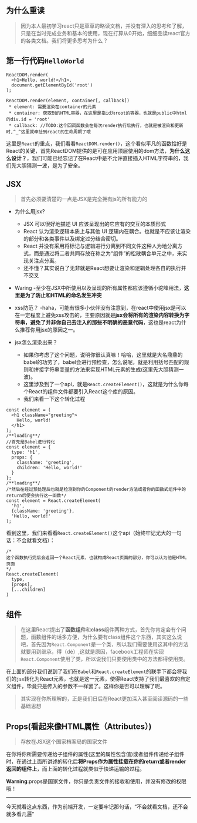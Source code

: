 ## 为什么重读
> 因为本人最初学习react只是草草的略读文档，并没有深入的思考和了解，只是在当时完成业务和基本的使用，现在打算从0开始，细细品读react官方的各类文档。我们将更多思考为什么？

## 第一行代码`HelloWorld`
```
ReactDOM.render(
  <h1>Hello, world!</h1>,
  document.getElementById('root')
);
```
```
ReactDOM.render(element, container[, callback])
 * element: 需要渲染在container的元素
 * container: 获取到的HTML容器，在这里是指id为root的容器，也就是public中html的div.id = 'root' 
 * callback: //TODO:这个回调函数会在每次render执行后执行，也就是被渲染和更新时,^_^这里就牵扯到react的生命周期了哦
```
这里是`React`的重点，我们看看`ReactDOM.render()`，这个看似平凡的函数恰好是React的关键，首先ReactDOM提供的是可在应用顶层使用的dom方法，**为什么这么设计？**，我们可能已经忘记了在React中是不允许直接插入HTML字符串的，我们先大胆猜测一波，是为了安全。

## JSX
> 首先必须要清楚的一点是JSX是完全拥有js的所有能力的

- 为什么用jsx?
  - JSX 可以很好地描述 UI 应该呈现出的它应有的交互的本质形式
  - React 认为渲染逻辑本质上与其他 UI 逻辑内在耦合。也就是不应该让渲染的部分和各类事件以及绑定过分结合密切。
  - React 并没有采用将标记与逻辑进行分离到不同文件这种人为地分离方式，而是通过将二者共同存放在称之为“组件”的松散耦合单元之中，来实现关注点分离。
  - 还不懂？其实说白了无非就是React想要让渲染和逻辑处理各自的执行并不交叉

- Waring
  -至少在JSX中所使用以及呈现的所有属性都应该遵循小驼峰用法，**这里是为了防止和HTML的命名发生冲突**
- xss防范？
  -haha，可能有很多小伙伴没有注意到，在react中使用jsx是可以在一定程度上避免xss攻击的，主要原因就是**jsx会将所有的渲染内容转换为字符串，避免了并非你自己去注入的那些不明确的恶意代码**，这也是react为什么推荐你用jsx的原因之一。
- jsx怎么渲染出来？
  - 如果你考虑了这个问题，说明你很认真嘛！哈哈，这里就是大名鼎鼎的babel的功劳了，babel会进行预检查，怎么说呢，就是利用括号匹配的规则和拼接字符串变量的方法来实现HTML元素的生成(这里先大胆猜测一波)。
  - 这里涉及到了一个api，就是`React.createElement()`，这就是为什么你每个React的组件文件都要引入React这个库的原因。
  - 我们来看一下这个转化过程
```
const element = (
  <h1 className="greeting">
    Hello, world!
  </h1>
);
/**loading**/
//首先是Babel进行转化
const element = {
  type: 'h1',
  props: {
    className: 'greeting',
    children: 'Hello, world!'
  }
};
/**loading**/
/*然后在经过预处理后也就是检测到你的Component的render方法或者你的函数式组件中的return后便会执行这一函数*/
const element = React.createElement(
  'h1',
  {className: 'greeting'},
  'Hello, world!'
);
```
看到这里，我们来看看`React.createElement()`这个api（始终牢记尤大的一句话：不会就看文档）：
```
/*
这个函数执行完后会返回一个React元素，也就构成React页面的部分，你可以认为他是HTML页面
*/
React.createElement(
  type,
  [props],
  [...children]
)
```

## 组件

> 在这里React提出了**函数组件**和**class**组件两种方式，首先你肯定会有个问题，函数组件的话多方便，为什么要有class组件这个东西，其实这么说吧，首先因为`React.Component`是一个类，所以我们需要使用这其中的方法就要用到继承，得（dé）,这就是原因，facebook工程师在实现`React.Component`使用了类，所以说我们只要使用类中的方法都得使用类。

在上面的部分我们说到了我们在`Babel`和`React.createElement`的联手下都会将我们的`jsx`转化为React元素，也就是这一元素，使得React支持了我们最喜欢的自定义组件，毕竟只是传入的参数不一样罢了。这样你是否可以理解了呢。

> 其实现在你所理解的，正是我们日后在React更加深入甚至阅读源码的一些基础思想

## Props(看起来像HTML属性（Attributes）)

> 存放在JSX这个国家档案局的国家文件

在你将你所需要传递给子组件的属性(这里的属性包含值)或者组件传递给子组件时，在通过上面所讲述的转化后**将Props作为属性挂载在你的return或者render返回的组件上**，而上面的转化过程就类似于快递运输的过程。

**Warning**:props是国家文件，你只是负责文件的接收和使用，并没有修改的权限哦！

---
今天就看这点东西，作为前端开发，一定要牢记那句话，“不会就看文档，还不会就多看几遍”